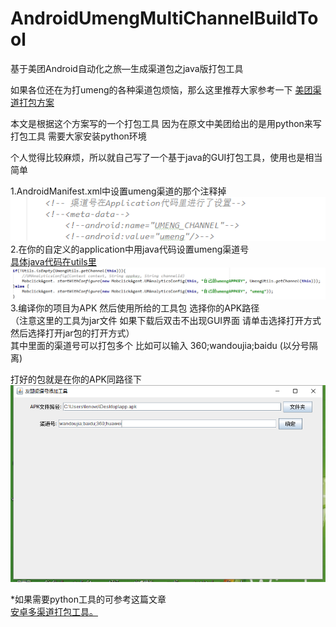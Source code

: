 # AndroidUmengMultiChannelBuildTool
基于美团Android自动化之旅—生成渠道包之java版打包工具</br>

如果各位还在为打umeng的各种渠道包烦恼，那么这里推荐大家参考一下
<a target="_blank" href="http://tech.meituan.com/mt-apk-packaging.html">美团渠道打包方案</a> 

本文是根据这个方案写的一个打包工具 因为在原文中美团给出的是用python来写打包工具 需要大家安装python环境

个人觉得比较麻烦，所以就自己写了一个基于java的GUI打包工具，使用也是相当简单

1.AndroidManifest.xml中设置umeng渠道的那个注释掉</br>
<img src="https://github.com/NQPE/AndroidUmengMultiChannelBuildTool/blob/master/Pics/1.png?raw=true"/></br>
2.在你的自定义的application中用java代码设置umeng渠道号</br>
<a target="_blank" href="https://github.com/NQPE/AndroidUmengMultiChannelBuildTool/Utils/getChannelCode">具体java代码在utils里</a> 
<img src="https://github.com/NQPE/AndroidUmengMultiChannelBuildTool/blob/master/Pics/2.png?raw=true"/></br>
3.编译你的项目为APK  然后使用所给的工具包 选择你的APK路径</br>
（注意这里的工具为jar文件 如果下载后双击不出现GUI界面 请单击选择打开方式 然后选择打开jar包的打开方式）</br>
其中里面的渠道号可以打包多个 比如可以输入  360;wandoujia;baidu  (以分号隔离)

打好的包就是在你的APK同路径下
<img src="https://github.com/NQPE/AndroidUmengMultiChannelBuildTool/blob/master/Pics/4.png?raw=true"/></br>

*如果需要python工具的可参考这篇文章</br>
<a target="_blank" href="https://github.com/GavinCT/AndroidMultiChannelBuildTool">安卓多渠道打包工具。</a> 
